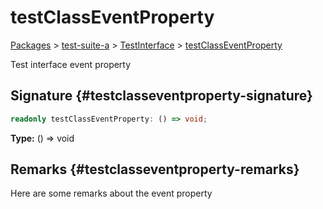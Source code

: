 # testClassEventProperty

[Packages](/) > [test-suite-a](/test-suite-a/) > [TestInterface](/test-suite-a/testinterface-interface/) > [testClassEventProperty](/test-suite-a/testinterface-interface/testclasseventproperty-propertysignature)

Test interface event property

## Signature {#testclasseventproperty-signature}

```typescript
readonly testClassEventProperty: () => void;
```

**Type:** () => void

## Remarks {#testclasseventproperty-remarks}

Here are some remarks about the event property

